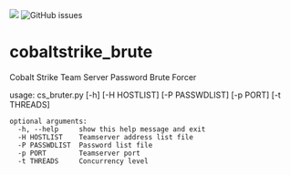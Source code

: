 ![](https://img.shields.io/github/license/isafe/cobaltstrike_brute?style=flat-square)
![GitHub issues](https://img.shields.io/github/issues/isafe/cobaltstrike_brute?style=flat-square)

# cobaltstrike_brute
Cobalt Strike Team Server Password Brute Forcer

usage: cs_bruter.py [-h] [-H HOSTLIST] [-P PASSWDLIST] [-p PORT] [-t THREADS]

```
optional arguments:
  -h, --help     show this help message and exit
  -H HOSTLIST    Teamserver address list file
  -P PASSWDLIST  Password list file
  -p PORT        Teamserver port
  -t THREADS     Concurrency level


